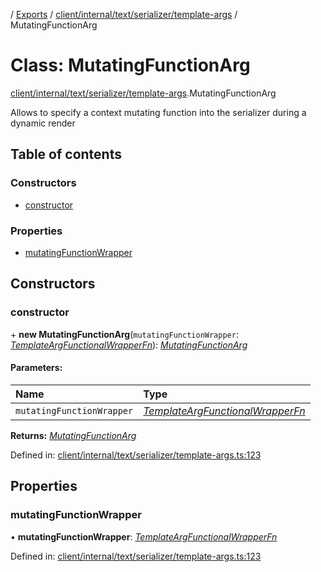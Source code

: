 [](../README.md) / [Exports](../modules.md) / [client/internal/text/serializer/template-args](../modules/client_internal_text_serializer_template_args.md) / MutatingFunctionArg

# Class: MutatingFunctionArg

[client/internal/text/serializer/template-args](../modules/client_internal_text_serializer_template_args.md).MutatingFunctionArg

Allows to specify a context mutating function into the serializer during a dynamic render

## Table of contents

### Constructors

- [constructor](client_internal_text_serializer_template_args.mutatingfunctionarg.md#constructor)

### Properties

- [mutatingFunctionWrapper](client_internal_text_serializer_template_args.mutatingfunctionarg.md#mutatingfunctionwrapper)

## Constructors

### constructor

\+ **new MutatingFunctionArg**(`mutatingFunctionWrapper`: [*TemplateArgFunctionalWrapperFn*](../modules/client_internal_text_serializer_template_args.md#templateargfunctionalwrapperfn)): [*MutatingFunctionArg*](client_internal_text_serializer_template_args.mutatingfunctionarg.md)

#### Parameters:

Name | Type |
:------ | :------ |
`mutatingFunctionWrapper` | [*TemplateArgFunctionalWrapperFn*](../modules/client_internal_text_serializer_template_args.md#templateargfunctionalwrapperfn) |

**Returns:** [*MutatingFunctionArg*](client_internal_text_serializer_template_args.mutatingfunctionarg.md)

Defined in: [client/internal/text/serializer/template-args.ts:123](https://github.com/onzag/itemize/blob/5fcde7cf/client/internal/text/serializer/template-args.ts#L123)

## Properties

### mutatingFunctionWrapper

• **mutatingFunctionWrapper**: [*TemplateArgFunctionalWrapperFn*](../modules/client_internal_text_serializer_template_args.md#templateargfunctionalwrapperfn)

Defined in: [client/internal/text/serializer/template-args.ts:123](https://github.com/onzag/itemize/blob/5fcde7cf/client/internal/text/serializer/template-args.ts#L123)
